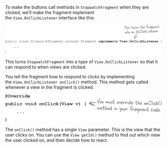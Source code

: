 To make the buttons call methods in `StopwatchFragment` when they are clicked, we’ll make the fragment implement the `View.OnClickListener` interface like this:

![](.guides/img/29.png)

This turns `StopwatchFragment` into a type of `View.OnClickListener` so that it can respond to when views are clicked.

You tell the fragment how to respond to clicks by implementing the `View.OnClickListener onClick()` method. This method gets called whenever a view in the fragment is clicked.

![](.guides/img/30.png)

The `onClick()` method has a single `View` parameter. This is the view that the user clicks on. You can use the `View getId()` method to find out which view the user clicked on, and then decide how to react.
